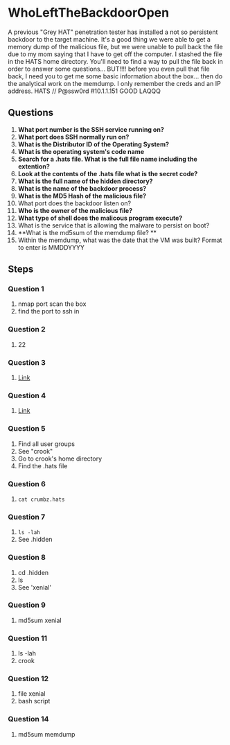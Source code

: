 # WhoLeftTheBackdoorOpen
A previous "Grey HAT" penetration tester has installed a not so persistent backdoor to the target machine. It's a good thing we were able to get a memory dump of the malicious file, but we were unable to pull back the file due to my mom saying that I have to get off the computer. I stashed the file in the HATS home directory. You'll need to find a way to pull the file back in order to answer some questions... BUT!!!! before you even pull that file back, I need you to get me some basic information about the box... then do the analytical work on the memdump. I only remember the creds and an IP address. HATS // P@ssw0rd #10.1.1.151 GOOD LAQQQ

## Questions
1. **What port number is the SSH service running on?**
2. **What port does SSH normally run on?**
3. **What is the Distributor ID of the Operating System?**
4. **What is the operating system's code name**
5. **Search for a .hats file. What is the full file name including the extention?**
6. **Look at the contents of the .hats file what is the secret code?**
7. **What is the full name of the hidden directory?**
8. **What is the name of the backdoor process?**
9. **What is the MD5 Hash of the malicious file?**
10. What port does the backdoor listen on?
11. **Who is the owner of the malicious file?**
12. **What type of shell does the malicous program execute?**
13. What is the service that is allowing the malware to persist on boot?
14. **What is the md5sum of the memdump file? **
15. Within the memdump, what was the date that the VM was built? Format to enter is MMDDYYYY

## Steps

### Question 1
1. nmap port scan the box
2. find the port to ssh in

### Question 2
1. 22

### Question 3
1. [Link](https://unix.stackexchange.com/questions/88644/how-to-check-os-and-version-using-a-linux-command)

### Question 4
1. [Link](https://unix.stackexchange.com/questions/88644/how-to-check-os-and-version-using-a-linux-command)

### Question 5
1. Find all user groups
2. See "crook"
3. Go to crook's home directory
4. Find the .hats file

### Question 6
1. `cat crumbz.hats`

### Question 7
1. `ls -lah`
2. See .hidden

### Question 8
1. cd .hidden
2. ls
3. See 'xenial'

### Question 9
1. md5sum xenial

### Question 11
1. ls -lah
2. crook

### Question 12
1. file xenial
2. bash script

### Question 14
1. md5sum memdump
